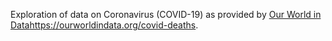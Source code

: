 Exploration of data on Coronavirus (COVID-19) as provided by [Our World in Data](https://ourworldindata.org/covid-deaths)https://ourworldindata.org/covid-deaths.
